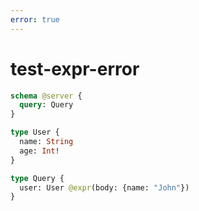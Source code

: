 ```yaml
---
error: true
---
```


# test-expr-error

```graphql @schema
schema @server {
  query: Query
}

type User {
  name: String
  age: Int!
}

type Query {
  user: User @expr(body: {name: "John"})
}
```
